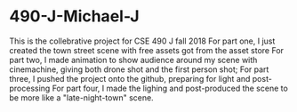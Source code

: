 # 490-J-Michael-J
This is the collebrative project for CSE 490 J fall 2018
For part one, I just created the town street scene with free assets got from the asset store
For part two, I made animation to show audience around my scene with cinemachine, giving both drone shot and the first person shot;
For part three, I pushed the project onto the github, preparing for light and post-processing
For part four, I made the lighing and post-produced the scene to be more like a "late-night-town" scene.
